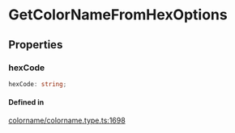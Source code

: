 # GetColorNameFromHexOptions

## Properties

### hexCode

```ts
hexCode: string;
```

#### Defined in

[colorname/colorname.type.ts:1698](https://github.com/Sillybit-io/colorhacks/blob/45b74b39d6ded2b71f4a5f8bced67fd323e8e403/src/features/colorname/colorname.type.ts#L1698)
